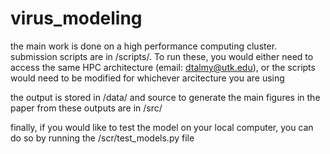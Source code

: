 # virus_modeling

the main work is done on a high performance computing cluster. submission scripts are in /scripts/. To run these, you would either need to access the same HPC architecture (email: dtalmy@utk.edu), or the scripts would need to be modified for whichever arcitecture you are using

the output is stored in /data/ and source to generate the main figures in the paper from these outputs are in /src/

finally, if you would like to test the model on your local computer, you can do so by running the /scr/test_models.py file
